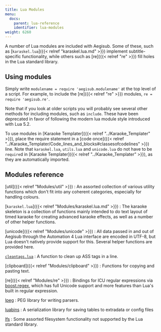 ```yaml
---
title: Lua Modules
menu:
  docs:
    parent: lua-reference
    identifier: lua-modules
weight: 6260
---
```


A number of Lua modules are included with Aegisub.
Some of these, such as [`karaskel.lua`]({{< relref "karaskel.lua.md" >}}) implement subtitle-specific functionality, while others such as [re]({{< relref "re" >}}) fill holes in the Lua standard library.

## Using modules ##
Simply write `modulename = require 'aegisub.modulename'` at the top level of a script.
For example, to include the [re]({{< relref "re" >}}) modules, `re = require 'aegisub.re'`.

Note that if you look at older scripts you will probably see several other methods for including modules, such as `include`.
These have been deprecated in favor of following the modern lua module style introduced with Lua 5.2.

To use modules in [Karaoke Templater]({{< relref "../Karaoke_Templater" >}}), place the require statement in a [code once]({{< relref "../Karaoke_Templater/Code_lines_and_blocks#classesofcodelines" >}}) line.
Note that `karaskel.lua`, `utils.lua` and `unicode.lua` do not have to be `require`d in [Karaoke Templater]({{< relref "../Karaoke_Templater" >}}), as they are automatically imported.

## Modules reference ##

[util]({{< relref "Modules/util" >}})
: An assorted collection of various utility functions which don't fit into any coherent categories, especially for handling colours.

[`karaskel.lua`]({{< relref "Modules/karaskel.lua.md" >}})
: The karaoke skeleton is a collection of functions mainly intended to do
text layout of timed karaoke for creating advanced karaoke effects, as well
as a number of other helper functions.

[unicode]({{< relref "Modules/unicode" >}})
: All data passed in and out of Aegisub through the Automation 4 Lua interface are encoded in UTF-8, but Lua doesn't natively provide support for this.
Several helper functions are provided here.

[`cleantags.lua`](#)
: A function to clean up ASS tags in a line.

[clipboard]({{< relref "Modules/clipboard" >}})
: Functions for copying and pasting text.

[re]({{< relref "Modules/re" >}})
: Bindings for ICU regular expressions via [boost.regex](http://www.boost.org/doc/libs/1_53_0/libs/regex/doc/html/index.html), which has full Unicode support and more features than Lua's built in regular expression.

[lpeg](http://www.inf.puc-rio.br/~roberto/lpeg/)
: PEG library for writing parsers.

[luabins](https://github.com/agladysh/luabins)
: A serialization library for saving tables to extradata or config files

[lfs](http://keplerproject.github.io/luafilesystem/)
: Some assorted filesystem functionality not supported by the Lua standard library.
